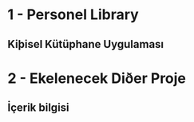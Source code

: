 # 1 - Personel Library
## Kiþisel Kütüphane Uygulaması

# 2 - Ekelenecek Diðer Proje
## İçerik bilgisi
